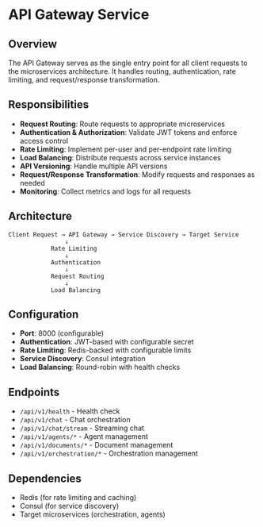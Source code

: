 # API Gateway Service

## Overview
The API Gateway serves as the single entry point for all client requests to the microservices architecture. It handles routing, authentication, rate limiting, and request/response transformation.

## Responsibilities
- **Request Routing**: Route requests to appropriate microservices
- **Authentication & Authorization**: Validate JWT tokens and enforce access control
- **Rate Limiting**: Implement per-user and per-endpoint rate limiting
- **Load Balancing**: Distribute requests across service instances
- **API Versioning**: Handle multiple API versions
- **Request/Response Transformation**: Modify requests and responses as needed
- **Monitoring**: Collect metrics and logs for all requests

## Architecture
```
Client Request → API Gateway → Service Discovery → Target Service
                ↓
            Rate Limiting
                ↓
            Authentication
                ↓
            Request Routing
                ↓
            Load Balancing
```

## Configuration
- **Port**: 8000 (configurable)
- **Authentication**: JWT-based with configurable secret
- **Rate Limiting**: Redis-backed with configurable limits
- **Service Discovery**: Consul integration
- **Load Balancing**: Round-robin with health checks

## Endpoints
- `/api/v1/health` - Health check
- `/api/v1/chat` - Chat orchestration
- `/api/v1/chat/stream` - Streaming chat
- `/api/v1/agents/*` - Agent management
- `/api/v1/documents/*` - Document management
- `/api/v1/orchestration/*` - Orchestration management

## Dependencies
- Redis (for rate limiting and caching)
- Consul (for service discovery)
- Target microservices (orchestration, agents)
